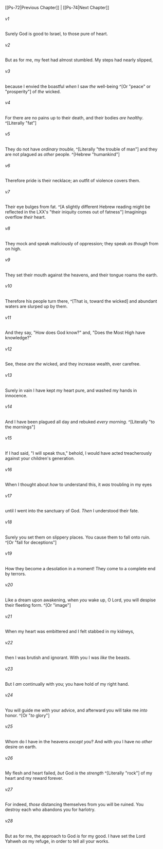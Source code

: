 ﻿---
aliases:
  - Psalms 73
---

[[Ps-72|Previous Chapter]] | [[Ps-74|Next Chapter]]

###### v1
Surely God is good to Israel,
to those pure of heart.

###### v2
But as for me, my feet had almost stumbled.
My steps had nearly slipped,

###### v3
because I envied the boastful
_when_ I saw _the_ well-being ^[Or "peace" or "prosperity"] of _the_ wicked.

###### v4
For there are no pains up to their death,
and their bodies _are_ _healthy_. ^[Literally "fat"]

###### v5
They do not have _ordinary trouble_, ^[Literally "the trouble of man"]
and they are not plagued as _other_ people. ^[Hebrew "humankind"]

###### v6
Therefore pride is their necklace;
an outfit of violence covers them.

###### v7
Their eye bulges from fat. ^[A slightly different Hebrew reading might be reflected in the LXX's "their iniquity comes out of fatness"]
Imaginings overflow _their_ heart.

###### v8
They mock and speak maliciously of oppression;
they speak _as though_ from on high.

###### v9
They set their mouth against the heavens,
and their tongue roams the earth.

###### v10
Therefore his people turn there, ^[That is, toward the wicked]
and abundant waters are slurped up by them.

###### v11
And they say, "How does God know?"
and, "Does the Most High have knowledge?"

###### v12
See, these _are the_ wicked,
and they increase wealth, ever carefree.

###### v13
Surely in vain I have kept my heart pure,
and washed my hands in innocence.

###### v14
And I have been plagued all day
and rebuked _every morning_. ^[Literally "to the mornings"]

###### v15
If I had said, "I will speak thus,"
behold, I would have acted treacherously
against your children's generation.

###### v16
When I thought about _how_ to understand this,
it _was_ troubling in my eyes

###### v17
until I went into the sanctuary of God.
_Then_ I understood their fate.

###### v18
Surely you set them on slippery places.
You cause them to fall onto ruin. ^[Or "fall for deceptions"]

###### v19
How they become a desolation in a moment!
They come to a complete end by terrors.

###### v20
Like a dream upon awakening,
when _you_ wake up, O Lord,
you will despise their fleeting form. ^[Or "image"]

###### v21
When my heart was embittered
and I felt stabbed in my kidneys,

###### v22
then I was brutish and ignorant.
With you I was _like_ the beasts.

###### v23
But I _am_ continually with you;
you have hold of my right hand.

###### v24
You will guide me with your advice,
and afterward you will take me _into_ honor. ^[Or "_to_ glory"]

###### v25
Whom do I have in the heavens _except you_?
And with you I have no _other_ desire on earth.

###### v26
My flesh and heart failed,
_but_ God _is_ the _strength_ ^[Literally "rock"] of my heart and my reward forever.

###### v27
For indeed, _those_ distancing themselves from you will be ruined.
You destroy each who abandons you for harlotry.

###### v28
But as for me, the approach to God _is_ for my good.
I have set the Lord Yahweh _as_ my refuge,
in order to tell all your works.